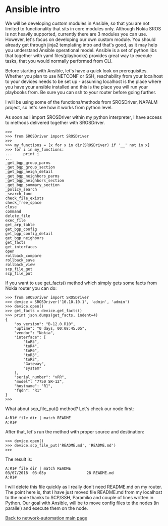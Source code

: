 # Ansible intro

We will be developing custom modules in Ansible, so that you are not limited to functionality that sits in core modules only. Although Nokia SROS is not heavily supported, currently there are 3 modules you can use. However, let's focus on developing our own custom module. You should already get through jinja2 templating intro and that's good, as it may help you understand Ansible operational model. Ansible is a set of python libs that together with yaml files(playbooks) provides great way to execute tasks, that you would normally performed from CLI. 

Before starting with Ansible, let's have a quick look on prerequisites. Whether you plan to use NETCONF or SSH, reachability from your localhost to your devices needs to be set up - assuming localhost is the place where you have your ansible installed and this is the place you will run your playbooks from. Be sure you can ssh to your router before going further.

I will be using some of the functions/methods from SROSDriver, NAPALM project, so let's see how it works from python level.

As soon as I import SROSDriver within my python interpreter, I have access to methods delivered together with SROSDriver.
 
```
>>>
>>> from SROSDriver import SROSDriver
>>>
>>> my_functions = [x for x in dir(SROSDriver) if '__' not in x]
>>> for i in my_functions:
...     print i
...
_get_bgp_group_parms
_get_bgp_group_section
_get_bgp_neigh_detail
_get_bgp_neighbors_parms
_get_bgp_neighbors_section
_get_bgp_summary_section
_policy_search
_search_func
check_file_exists
check_free_space
close
command
delete_file
exec_file
get_arp_table
get_bgp_config
get_bgp_config_detail
get_bgp_neighbors
get_facts
get_interfaces
open
rollback_compare
rollback_save
rollback_view
scp_file_get
scp_file_put
```

If you want to use get_facts() method which simply gets some facts from Nokia router you can do:

```
>>> from SROSDriver import SROSDriver
>>> device = SROSDriver('10.10.10.1', 'admin', 'admin')
>>> device.open()
>>> get_facts = device.get_facts()
>>> print json.dumps(get_facts, indent=4)
{
    "os_version": "B-12.0.R10", 
    "uptime": "0 days, 00:08:45.05", 
    "vendor": "Nokia", 
    "interface": [
        "toR5", 
        "toR4", 
        "toR6", 
        "toR3", 
        "toR2", 
        "Gateway", 
        "system"
    ], 
    "serial_number": "vRR", 
    "model": "7750 SR-12", 
    "hostname": "R1", 
    "fqdn": "R1"
}
>>>
```

What about scp_file_put() method? Let's check our node first:

```
A:R1# file dir | match README
A:R1#
```

After that, let's run the method with proper source and destination:

```
>>> device.open()
>>> device.scp_file_put('README.md', 'README.md')
>>>

```

The result is:

```
A:R1# file dir | match README
03/07/2018  03:03p                  28 README.md
A:R1#
```

I will delete this file quickly as I really don't need README.md on my router.
The point here is, that I have just moved file README.md from my localhost to the node thanks to SCP/SSH, Paramiko and couple of lines written in Python. 
Our goal with Ansible, will be to move config files to the nodes (in parallel) and execute them on the node.


[Back to network-automation main page](/../../)